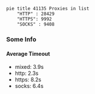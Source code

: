 
```mermaid
pie title 41135 Proxies in list
    "HTTP" : 28429
    "HTTPS": 9992
    "SOCKS" : 9408
```

### Some Info
#### Average Timeout

- mixed: 3.9s
- http: 2.3s
- https: 8.2s
- socks: 6.4s
